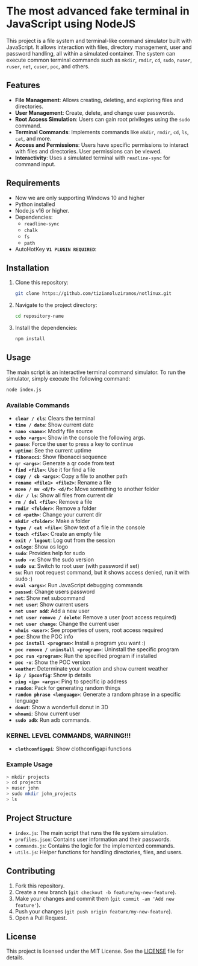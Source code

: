 
# The most advanced fake terminal in JavaScript using NodeJS

This project is a file system and terminal-like command simulator built with JavaScript. It allows interaction with files, directory management, user and password handling, all within a simulated container. The system can execute common terminal commands such as `mkdir`, `rmdir`, `cd`, `sudo`, `nuser`, `ruser`, `net`, `cuser`, `poc`, and others.

## Features

- **File Management**: Allows creating, deleting, and exploring files and directories.
- **User Management**: Create, delete, and change user passwords.
- **Root Access Simulation**: Users can gain root privileges using the `sudo` command.
- **Terminal Commands**: Implements commands like `mkdir`, `rmdir`, `cd`, `ls`, `cat`, and more.
- **Access and Permissions**: Users have specific permissions to interact with files and directories. User permissions can be viewed.
- **Interactivity**: Uses a simulated terminal with `readline-sync` for command input.

## Requirements

- Now we are only supporting Windows 10 and higher
- Python installed
- Node.js v16 or higher.
- Dependencies:
  - `readline-sync`
  - `chalk`
  - `fs`
  - `path`
- AutoHotKey **`V1 PLUGIN REQUIRED`**: 

## Installation

1. Clone this repository:

   ```bash
   git clone https://github.com/tizianoluziramos/notlinux.git
   ```

2. Navigate to the project directory:

   ```bash
   cd repository-name
   ```

3. Install the dependencies:

   ```bash
   npm install
   ```

## Usage

The main script is an interactive terminal command simulator. To run the simulator, simply execute the following command:

```bash
node index.js
```

### Available Commands

- **`clear / cls`**: Clears the terminal 
- **`time / date`**: Show current date
- **`nano <name>`**: Modify file source
- **`echo <args>`**: Show in the console the following args.
- **`pause`**: Force the user to press a key to continue
- **`uptime`**: See the current uptime
- **`fibonacci`**: Show fibonacci sequence
- **`qr <args>`**: Generate a qr code from text
- **`find <file>`**: Use it for find a file
- **`copy / cb <args>`**: Copy a file to another path
- **`rename <file1> <file2>`**: Rename a file
- **`move / mv <d/f> <d/f>`**: Move something to another folder
- **`dir / ls`**: Show all files from current dir
- **`rm / del <file>`**: Remove a file
- **`rmdir <folder>`**: Remove a folder
- **`cd <path>`**: Change your current dir
- **`mkdir <folder>`**: Make a folder
- **`type / cat <file>`**: Show text of a file in the console
- **`touch <file>`**: Create an empty file
- **`exit / logout`**: Log out from the session
- **`oslogo`**: Show os logo
- **`sudo`**: Provides help for sudo
- **`sudo -v`**: Show the sudo version
- **`sudo su`**: Switch to root user (with password if set)
- **`su`**: Run root request command, but it shows access denied, run it with sudo :)
- **`eval <args>`**: Run JavaScript debugging commands
- **`passwd`**: Change users password
- **`net`**: Show net subcommand
- **`net user`**: Show current users
- **`net user add`**: Add a new user  
- **`net user remove / delete`**: Remove a user (root access required)          
- **`net user change`**: Change the current user
- **`whois <user>`**: See properties of users, root access required
- **`poc`**: Show the POC info
- **`poc install <program>`**: Install a program you want :)
- **`poc remove / uninstall <program>`**: Uninstall the specific program     
- **`poc run <program>`**: Run the specified program if installed
- **`poc -v`**: Show the POC version
- **`weather`**: Determinate your location and show current weather
- **`ip / ipconfig`**: Show ip details
- **`ping <ip> <args>`**: Ping to specific ip address
- **`random`**: Pack for generating random things
- **`random phrase <lenguage>`**: Generate a random phrase in a specific lenguage
- **`donut`**: Show a wonderfull donut in 3D   
- **`whoami`**: Show current user
- **`sudo adb`**: Run adb commands. 
### KERNEL LEVEL COMMANDS, WARNING!!!
- **`clothconfigapi`**: Show clothconfigapi functions   

### Example Usage

```bash
> mkdir projects
> cd projects
> nuser john
> sudo mkdir john_projects
> ls
```

## Project Structure

- `index.js`: The main script that runs the file system simulation.
- `profiles.json`: Contains user information and their passwords.
- `commands.js`: Contains the logic for the implemented commands.
- `utils.js`: Helper functions for handling directories, files, and users.

## Contributing

1. Fork this repository.
2. Create a new branch (`git checkout -b feature/my-new-feature`).
3. Make your changes and commit them (`git commit -am 'Add new feature'`).
4. Push your changes (`git push origin feature/my-new-feature`).
5. Open a Pull Request.

## License

This project is licensed under the MIT License. See the [LICENSE](LICENSE) file for details.

